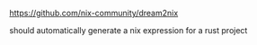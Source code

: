 https://github.com/nix-community/dream2nix

should automatically generate a nix expression for a rust project
